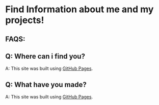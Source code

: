 # Find Information about me and my projects! 

##  FAQS:

## Q: Where can i find you?

A: This site was built using [GitHub Pages](https://github.com/Algorithm-Axolotl/Who-Is-Algorithm-Axolotl-/blob/main/What%20have%20you%20made%3F).
## Q: What have you made?

A: This site was built using [GitHub Pages](https://pages.github.com/).
